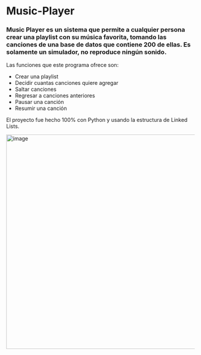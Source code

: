 # Music-Player
### Music Player es un sistema que permite a cualquier persona crear una playlist con su música favorita, tomando las canciones de una base de datos que contiene 200 de ellas. Es solamente un simulador, no reproduce ningún sonido.
Las funciones que este programa ofrece son: 
  - Crear una playlist
  - Decidir cuantas canciones quiere agregar
  - Saltar canciones
  - Regresar a canciones anteriores
  - Pausar una canción 
  - Resumir una canción

El proyecto fue hecho 100% con Python y usando la estructura de Linked Lists. 

<img width="574" alt="image" src="https://user-images.githubusercontent.com/61555652/116171290-b75c9c00-a6c5-11eb-8271-276fb4c89139.png">

